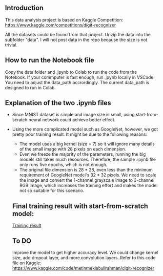 ## Introduction
This data analysis project is based on Kaggle Competition:
https://www.kaggle.com/competitions/digit-recognizer 

All the datasets could be found from that project. Unzip the data into the subfolder "data". I will not post data in the repo because the size is not trivial.

## How to run the Notebook file
Copy the data folder and .jpynb to Colab to run the code from the Notebook.
If your commputer is fast enough, run .jpynb locally in VSCode. You need to adjust the data_path accrordingly. The current data_path is designed to run in Colab.

## Explanation of the two .ipynb files
- Since MNIST dataset is simple and image size is small, using start-from-scratch neural network could achieve better effect.
- Using the more complicated model such as GoogleNet, however, we got pretty poor training result. It might be due to the following reasons:

    - The model uses a big kernel (size = 7) so it will ignore many details of the small image with 28 pixels on each dimension. 
    - Even we freeze the majority of the parameters, running the big models still takes much resources. Therefore, the sample .ipynb file only runs five epochs, which is not enough.
    - The original file dimension is 28 * 28, even less than the minimum requirement of GoogleNet model's 32 * 32 pixels. We need to scale the image and convert the 1-channel grayscale image to 3-channel RGB image, which increases the training effort and makes the model not so suitable for this scenario.


    ## Final training result with start-from-scratch model:
    [Training result](./training_result.png)


    ## To DO
    Improve the model to get higher accuracy level. We could change kernel size, add dropout layer, and more convolution layers. Refer to this code file on Kaggle: https://www.kaggle.com/code/metinmekiabullrahman/digit-recognizer 


